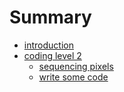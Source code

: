 # Summary

* [introduction](README.md)
* [coding level 2](coding-level-2/README.md)
  * [sequencing pixels](coding-level-2/lesson-plans/lesson-1.md)
  * [write some code](coding-level-2/lesson-plans/lesson-2.md)
